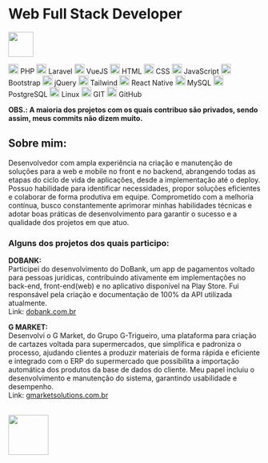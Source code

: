 # Web Full Stack Developer 
<a class="libutton" href="https://www.linkedin.com/in/edmilson-jarbson-9a3454125" target="_blank"><img src="https://cdn.jsdelivr.net/gh/devicons/devicon@latest/icons/linkedin/linkedin-original.svg" width="50"/></a>

<img src="https://cdn.jsdelivr.net/gh/devicons/devicon/icons/php/php-original.svg" width="20" height="20" alt="php"> PHP
<img src="https://cdn.jsdelivr.net/gh/devicons/devicon@latest/icons/laravel/laravel-original.svg" width="20" height="20" alt="laravel"> Laravel
<img src="https://cdn.jsdelivr.net/gh/devicons/devicon/icons/vuejs/vuejs-original.svg" width="20" height="20" alt="vuejs"> VueJS
<img src="https://cdn.jsdelivr.net/gh/devicons/devicon/icons/html5/html5-original.svg" width="20" height="20" alt="html5"> HTML
<img src="https://cdn.jsdelivr.net/gh/devicons/devicon/icons/css3/css3-original.svg" width="20" height="20" alt="css3"> CSS
<img src="https://cdn.jsdelivr.net/gh/devicons/devicon/icons/javascript/javascript-original.svg" width="20" height="20" alt="javascript"> JavaScript
<img src="https://cdn.jsdelivr.net/gh/devicons/devicon/icons/bootstrap/bootstrap-original.svg" width="20" height="20" alt="bootstrap"> Bootstrap
<img src="https://cdn.jsdelivr.net/gh/devicons/devicon/icons/jquery/jquery-original.svg" width="20" height="20" alt="jquery"> jQuery
<img src="https://cdn.jsdelivr.net/gh/devicons/devicon@latest/icons/tailwindcss/tailwindcss-original.svg" width="20" height="20" alt="tailwind"> Tailwind
<img src="https://cdn.jsdelivr.net/gh/devicons/devicon/icons/react/react-original.svg" width="20" height="20" alt="react"> React Native
<img src="https://cdn.jsdelivr.net/gh/devicons/devicon/icons/mysql/mysql-original.svg" width="20" height="20" alt="mysql"> MySQL
<img src="https://cdn.jsdelivr.net/gh/devicons/devicon/icons/postgresql/postgresql-original.svg" width="20" height="20" alt="postgresql"> PostgreSQL
<img src="https://cdn.jsdelivr.net/gh/devicons/devicon/icons/linux/linux-original.svg" width="20" height="20" alt="linux"> Linux
<img src="https://cdn.jsdelivr.net/gh/devicons/devicon/icons/git/git-original.svg" width="20" height="20" alt="git"> GIT
<img src="https://cdn.jsdelivr.net/gh/devicons/devicon/icons/github/github-original.svg" width="20" height="20" alt="github"> GitHub

**OBS.: A maioria dos projetos com os quais contribuo são privados, sendo assim, meus commits não dizem muito.**

## Sobre mim:

Desenvolvedor com ampla experiência na criação e manutenção de soluções para a web e mobile no front e no backend, abrangendo todas as etapas do ciclo de vida de aplicações, desde a implementação até o deploy. Possuo habilidade para identificar necessidades, propor soluções eficientes e colaborar de forma produtiva em equipe. Comprometido com a melhoria contínua, busco constantemente aprimorar minhas habilidades técnicas e adotar boas práticas de desenvolvimento para garantir o sucesso e a qualidade dos projetos em que atuo.

### Alguns dos projetos dos quais participo:

**DOBANK:**  
Participei do desenvolvimento do DoBank, um app de pagamentos voltado para pessoas jurídicas, contribuindo ativamente em implementações no back-end, front-end(web) e no aplicativo disponível na Play Store. Fui responsável pela criação e documentação de 100% da API utilizada atualmente.  
Link: [dobank.com.br](https://dobank.com.br)

**G MARKET:**  
Desenvolvi o G Market, do Grupo G-Trigueiro, uma plataforma para criação de cartazes voltada para supermercados, que simplifica e padroniza o processo, ajudando clientes a produzir materiais de forma rápida e eficiente e integrado com o ERP do supermercado que possibilita a importação automática dos produtos da base de dados do cliente. Meu papel incluiu o desenvolvimento e manutenção do sistema, garantindo usabilidade e desempenho.  
Link: [gmarketsolutions.com.br](https://gmarketsolutions.com.br)


<br>
<a class="libutton" href="https://www.linkedin.com/in/edmilson-jarbson-9a3454125" target="_blank"><img src="https://cdn.jsdelivr.net/gh/devicons/devicon@latest/icons/linkedin/linkedin-original.svg" width="80"/></a>
